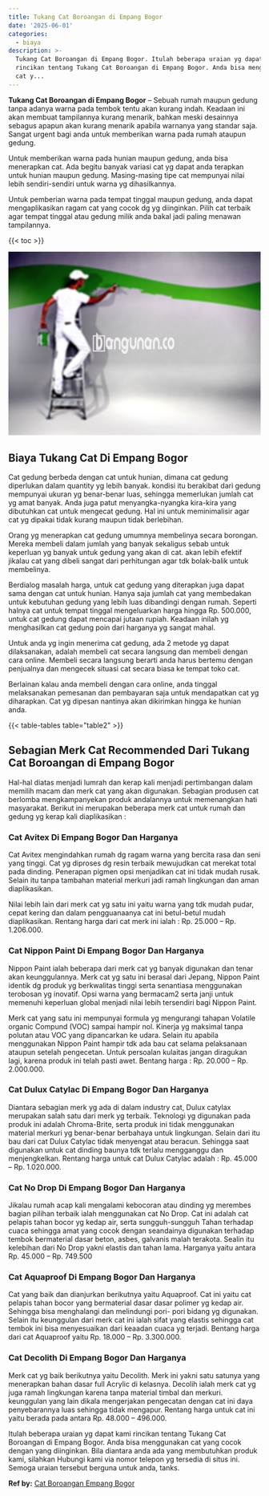```yaml
---
title: Tukang Cat Boroangan di Empang Bogor
date: '2025-06-01'
categories:
  - biaya
description: >-
  Tukang Cat Boroangan di Empang Bogor. Itulah beberapa uraian yg dapat kami
  rincikan tentang Tukang Cat Boroangan di Empang Bogor. Anda bisa menggunakan
  cat y...
---
```


**Tukang Cat Boroangan di Empang Bogor** – Sebuah rumah maupun gedung tanpa adanya warna pada tembok tentu akan kurang indah. Keadaan ini akan membuat tampilannya kurang menarik, bahkan meski desainnya sebagus apapun akan kurang menarik apabila warnanya yang standar saja. Sangat urgent bagi anda untuk memberikan warna pada rumah ataupun gedung.

Untuk memberikan warna pada hunian maupun gedung, anda bisa menerapkan cat. Ada begitu banyak variasi cat yg dapat anda terapkan untuk hunian maupun gedung. Masing-masing tipe cat mempunyai nilai lebih sendiri-sendiri untuk warna yg dihasilkannya.

Untuk pemberian warna pada tempat tinggal maupun gedung, anda dapat mengaplikasikan ragam cat yang cocok dg yg diinginkan. Pilih cat terbaik agar tempat tinggal atau gedung milik anda bakal jadi paling menawan tampilannya.

{{< toc >}}

![Tukang Cat Boroangan di Empang Bogor](/images/jasa-cat-murah15.png)

## Biaya Tukang Cat Di Empang Bogor

Cat gedung berbeda dengan cat untuk hunian, dimana cat gedung diperlukan dalam quantity yg lebih banyak. kondisi itu berakibat dari gedung mempunyai ukuran yg benar-benar luas, sehingga memerlukan jumlah cat yg amat banyak. Anda juga patut menyangka-nyangka kira-kira yang dibutuhkan cat untuk mengecat gedung. Hal ini untuk meminimalisir agar cat yg dipakai tidak kurang maupun tidak berlebihan.

Orang yg menerapkan cat gedung umumnya membelinya secara borongan. Mereka membeli dalam jumlah yang banyak sekaligus sebab untuk keperluan yg banyak untuk gedung yang akan di cat. akan lebih efektif jikalau cat yang dibeli sangat dari perhitungan agar tdk bolak-balik untuk membelinya.

Berdialog masalah harga, untuk cat gedung yang diterapkan juga dapat sama dengan cat untuk hunian. Hanya saja jumlah cat yang membedakan untuk kebutuhan gedung yang lebih luas dibandingi dengan rumah. Seperti halnya cat untuk tempat tinggal mengeluarkan harga hingga Rp. 500.000, untuk cat gedung dapat mencapai jutaan rupiah. Keadaan inilah yg menghasilkan cat gedung poin dari harganya yg sangat mahal.

Untuk anda yg ingin menerima cat gedung, ada 2 metode yg dapat dilaksanakan, adalah membeli cat secara langsung dan membeli dengan cara online. Membeli secara langsung berarti anda harus bertemu dengan penjualnya dan mengecek situasi cat secara biasa ke tempat toko cat.

Berlainan kalau anda membeli dengan cara online, anda tinggal melaksanakan pemesanan dan pembayaran saja untuk mendapatkan cat yg diharapkan. Cat yg dipesan nantinya akan dikirimkan hingga ke hunian anda.

{{< table-tables table="table2" >}}

## Sebagian Merk Cat Recommended Dari Tukang Cat Boroangan di Empang Bogor

Hal-hal diatas menjadi lumrah dan kerap kali menjadi pertimbangan dalam memilih macam dan merk cat yang akan digunakan. Sebagian produsen cat berlomba mengkampanyekan produk andalannya untuk memenangkan hati masyarakat. Berikut ini merupakan beberapa merk cat untuk rumah dan gedung yg kerap kali diaplikasikan :

### Cat Avitex Di Empang Bogor Dan Harganya

Cat Avitex mengindahkan rumah dg ragam warna yang bercita rasa dan seni yang tinggi. Cat yg diproses dg resin terbaik mewujudkan cat merekat total pada dinding. Penerapan pigmen opsi menjadikan cat ini tidak mudah rusak. Selain itu tanpa tambahan material merkuri jadi ramah lingkungan dan aman diaplikasikan.

Nilai lebih lain dari merk cat yg satu ini yaitu warna yang tdk mudah pudar, cepat kering dan dalam pengguanaanya cat ini betul-betul mudah diaplikasikan. Rentang harga dari cat merk ini ialah : Rp. 25.000 – Rp. 1.206.000.

### Cat Nippon Paint Di Empang Bogor Dan Harganya

Nippon Paint ialah beberapa dari merk cat yg banyak digunakan dan tenar akan keunggulannya. Merk cat yg satu ini berasal dari Jepang, Nippon Paint identik dg produk yg berkwalitas tinggi serta senantiasa menggunakan terobosan yg inovatif. Opsi warna yang bermacam2 serta janji untuk memenuhi keperluan global menjadi nilai lebih tersendiri bagi Nippon Paint.

Merk cat yang satu ini mempunyai formula yg mengurangi tahapan Volatile organic Compund (VOC) sampai hampir nol. Kinerja yg maksimal tanpa polutan atau VOC yang dipancarkan ke udara. Selain itu apabila menggunakan Nippon Paint hampir tdk ada bau cat selama pelaksanaan ataupun setelah pengecetan. Untuk persoalan kulaitas jangan diragukan lagi, karena produk ini telah pasti awet. Bentang harga : Rp. 20.000 – Rp. 2.000.000.

### Cat Dulux Catylac Di Empang Bogor Dan Harganya

Diantara sebagian merk yg ada di dalam industry cat, Dulux catylax merupakan salah satu dari merk yg terbaik. Teknologi yg digunakan pada produk ini adalah Chroma-Brite, serta produk ini tidak menggunakan material merkuri yg benar-benar berbahaya untuk lingkungan. Selain dari itu bau dari cat Dulux Catylac tidak menyengat atau beracun. Sehingga saat digunakan untuk cat dinding baunya tdk terlalu mengganggu dan menjengkelkan. Rentang harga untuk cat Dulux Catylac adalah : Rp. 45.000 – Rp. 1.020.000.

### Cat No Drop Di Empang Bogor Dan Harganya

Jikalau rumah acap kali mengalami kebocoran atau dinding yg merembes bagian pilihan terbaik ialah menggunakan cat No Drop. Cat ini adalah cat pelapis tahan bocor yg kedap air, serta sungguh-sungguh Tahan terhadap cuaca sehingga amat yang cocok dengan seandainya digunakan terhadap tembok bermaterial dasar beton, asbes, galvanis malah terakota. Sealin itu kelebihan dari No Drop yakni elastis dan tahan lama. Harganya yaitu antara Rp. 45.000 – Rp. 749.500

### Cat Aquaproof Di Empang Bogor Dan Harganya

Cat yang baik dan dianjurkan berikutnya yaitu Aquaproof. Cat ini yaitu cat pelapis tahan bocor yang bermaterial dasar dasar polimer yg kedap air. Sehingga bisa menghalangi dan melindungi pori- pori bidang yg digunakan. Selain itu keunggulan dari merk cat ini ialah sifat yang elastis sehingga cat tembok ini bisa menyesuaikan dari keaadan cuaca yg terjadi. Bentang harga dari cat Aquaproof yaitu Rp. 18.000 – Rp. 3.300.000.

### Cat Decolith Di Empang Bogor Dan Harganya

Merk cat yg baik berikutnya yaitu Decolith. Merk ini yakni satu satunya yang menerapkan bahan dasar full Acrylic di kelasnya. Decolih ialah merk cat yg juga ramah lingkungan karena tanpa material timbal dan merkuri. keunggulan yang lain dikala mengerjakan pengecatan dengan cat ini daya penyebarannya luas sehingga tidak mengapur. Rentang harga untuk cat ini yaitu berada pada antara Rp. 48.000 – 496.000.

Itulah beberapa uraian yg dapat kami rincikan tentang Tukang Cat Boroangan di Empang Bogor. Anda bisa menggunakan cat yang cocok dengan yang diinginkan. Bila diantara anda ada yang membutuhkan produk kami, silahkan Hubungi kami via nomor telepon yg tersedia di situs ini. Semoga uraian tersebut berguna untuk anda, tanks.

**Ref by:** [Cat Boroangan Empang Bogor](https://id.wikipedia.org/wiki/Cat)

